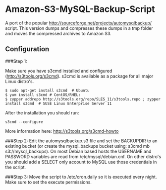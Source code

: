 Amazon-S3-MySQL-Backup-Script
=============================

A port of the popular http://sourceforge.net/projects/automysqlbackup/ script. This version dumps and compresses these dumps in a tmp folder and moves the compressed archives to Amazon S3.

Configuration
-------------
###Step 1:

Make sure you have s3cmd installed and configured (http://s3tools.org/s3cmd). s3cmd is available as a package for all major Linux distro's.
```Shell
$ sudo apt-get install s3cmd  # Ubuntu
$ yum install s3cmd # CentOS/RHEL:
$ zypper addrepo http://s3tools.org/repo/SLES_11/s3tools.repo ; zypper install s3cmd  # SUSE Linux Enterprise Server 11
```

After the installation you should run:
```Shell
s3cmd --configure
```
More information here: http://s3tools.org/s3cmd-howto

###Step 2:
Edit the automysqlbackup.s3 file and set the BACKUPDIR to an existing bucket (or create the mysql_backups bucket using: s3cmd mb s3://mysql_backups). On most Debian based hosts the USERNAME and PASSWORD variables are read from /etc/mysql/debian.cnf. On other distro's you should add a SELECT only account to MySQL use those credentials in the script.

###Step 3:
Move the script to /etc/cron.daily so it is executed every night. Make sure to set the execute permissions.
